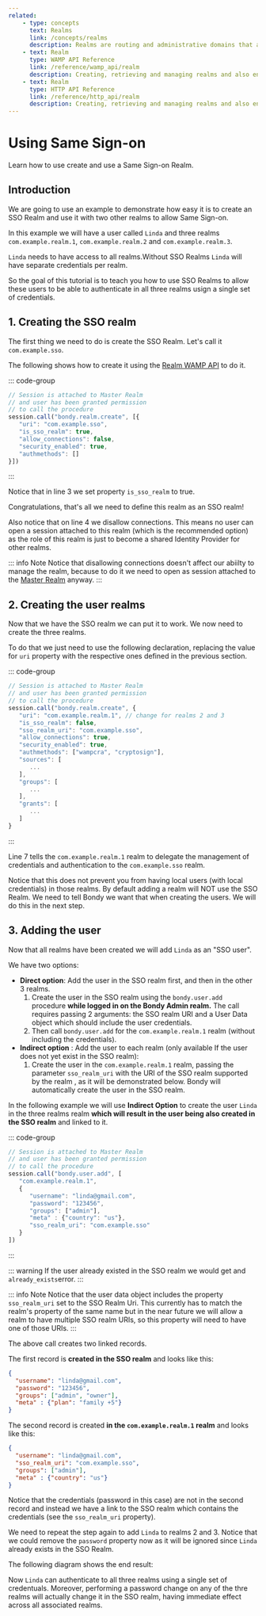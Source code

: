 ```yaml
---
related:
    - type: concepts
      text: Realms
      link: /concepts/realms
      description: Realms are routing and administrative domains that act as namespaces. All resources in Bondy belong to a Realm.
    - text: Realm
      type: WAMP API Reference
      link: /reference/wamp_api/realm
      description: Creating, retrieving and managing realms and also enabling, disabling and checking per realm security status.
    - text: Realm
      type: HTTP API Reference
      link: /reference/http_api/realm
      description: Creating, retrieving and managing realms and also enabling, disabling and checking per realm security status.
---
```

# Using Same Sign-on
Learn how to use create and use a Same Sign-on Realm.

## Introduction

We are going to use an example to demonstrate how easy it is to create an SSO Realm and use it with two other realms to allow Same Sign-on.

In this example we will have a user called `Linda` and three realms `com.example.realm.1`, `com.example.realm.2` and `com.example.realm.3`.

`Linda` needs to have access to all realms.Without SSO Realms `Linda` will have separate credentials per realm.

So the goal of this tutorial is to teach you how to use SSO Realms to allow these users to be able to authenticate in all three realms usign a single set of credentials.


## 1. Creating the SSO realm
The first thing we need to do is create the SSO Realm. Let's call it `com.example.sso`.

The following shows how to create it using the [Realm WAMP API](/reference/wamp_api/realm) to do it.

::: code-group
```Javascript 6-7
// Session is attached to Master Realm
// and user has been granted permission
// to call the procedure
session.call("bondy.realm.create", [{
   "uri": "com.example.sso",
   "is_sso_realm": true,
   "allow_connections": false,
   "security_enabled": true,
   "authmethods": []
}])
```
:::

Notice that in line 3 we set property `is_sso_realm` to true.

Congratulations, that's all we need to define this realm as an SSO realm!

Also notice that on line 4 we disallow connections. This means no user can open a session attached to this realm (which is the recommended option) as the role of this realm is just to become a shared Identity Provider for other realms.

::: info Note
Notice that disallowing connections doesn't affect our abiilty to manage the realm, because to do it we need to open as session attached to the [Master Realm](/concepts/realms#master-realm) anyway.
:::

## 2. Creating the user realms
Now that we have the SSO realm we can put it to work. We now need to create the three realms.

To do that we just need to use the following declaration, replacing the value for `uri` property with the respective ones defined in the previous section.

::: code-group
```Javascript 6-7
// Session is attached to Master Realm
// and user has been granted permission
// to call the procedure
session.call("bondy.realm.create", {
   "uri": "com.example.realm.1", // change for realms 2 and 3
   "is_sso_realm": false,
   "sso_realm_uri": "com.example.sso",
   "allow_connections": true,
   "security_enabled": true,
   "authmethods": ["wampcra", "cryptosign"],
   "sources": [
      ...
   ],
   "groups": [
      ...
   ],
   "grants": [
      ...
   ]
}
```
:::

Line 7 tells the `com.example.realm.1` realm to delegate the management of credentials and authentication to the `com.example.sso` realm.

Notice that this does not prevent you from having local users (with local credentials) in those realms. By default adding a realm will NOT use the SSO Realm. We need to tell Bondy we want that when creating the users. We will do this in the next step.

## 3. Adding the user
Now that all realms have been created we will add `Linda` as an "SSO user".

We have two options:
* **Direct option**: Add the user in the SSO realm first, and then in the other 3 realms.
    1. Create the user in the SSO realm using the `bondy.user.add` procedure **while logged in on the Bondy Admin realm.** The call requires passing 2 arguments: the SSO realm URI and a User Data object which should include the user credentials.
    2. Then call `bondy.user.add` for the `com.example.realm.1` realm (without including the credentials).
* **Indirect option** : Add the user to each realm (only available If the user does not yet exist in the SSO realm):
    1. Create the user in the `com.example.realm.1` realm, passing the parameter `sso_realm_uri` with the URI of the SSO realm supported by the realm , as it will be demonstrated below. Bondy will automatically create the user in the SSO realm.

In the following example we will use **Indirect Option** to create the user `Linda` in the three realms realm **which will result in the user being also created in the SSO realm** and linked to it.

::: code-group
```Javascript 11
// Session is attached to Master Realm
// and user has been granted permission
// to call the procedure
session.call("bondy.user.add", [
   "com.example.realm.1",
   {
      "username": "linda@gmail.com",
      "password": "123456",
      "groups": ["admin"],
      "meta" : {"country": "us"},
      "sso_realm_uri": "com.example.sso"
   }
])
```
:::

::: warning
If the user already existed in the SSO realm we would get and `already_exists`error.
:::

::: info Note
Notice that the user data object includes the property `sso_realm_uri` set to the SSO Realm Uri. This currently has to match the realm's property of the same name but in the near future we will allow a realm to have multiple SSO realm URIs, so this property will need to have one of those URIs.
:::

The above call creates two linked records.

The first record is **created in the SSO realm** and looks like this:

```json
{
  "username": "linda@gmail.com",
  "password": "123456",
  "groups": ["admin", "owner"],
  "meta" : {"plan": "family +5"}
}
```

The second record is created **in the `com.example.realm.1` realm** and looks like this:

```json
{
  "username": "linda@gmail.com",
  "sso_realm_uri": "com.example.sso",
  "groups": ["admin"],
  "meta" : {"country": "us"}
}
```

Notice that the credentials (password in this case) are not in the second record and instead we have a link to the SSO realm which contains the credentials (see the `sso_realm_uri` property).

We need to repeat the step again to add `Linda` to realms 2 and 3. Notice that we could remove the `password` property now as it will be ignored since `Linda` already exists in the SSO Realm.

The following diagram shows the end result:

<ZoomImg src="/assets/sso_example.png"/>

Now `Linda` can authenticate to all three realms using a single set of credentuals. Moreover, performing a password change on any of the thre realms will actually change it in the SSO realm, having immediate effect across all associated realms.



